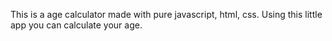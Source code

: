 This is a age calculator made with pure javascript, html, css. Using this little app you can calculate your age.
